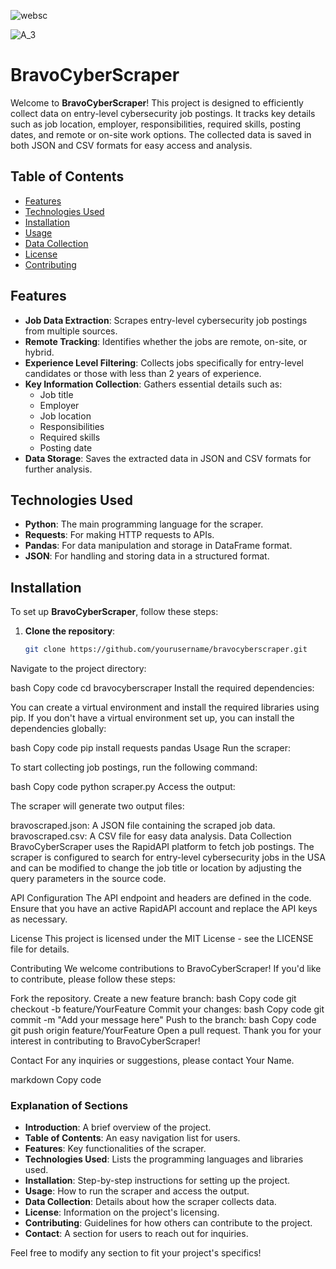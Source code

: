 ![websc](https://github.com/user-attachments/assets/647b4afc-eabf-4f70-9950-56c3c99b568d)

![A_3](https://github.com/user-attachments/assets/81a9e547-d26a-4551-9dff-48f325091d73)


# BravoCyberScraper

Welcome to **BravoCyberScraper**! This project is designed to efficiently collect data on entry-level cybersecurity job postings. It tracks key details such as job location, employer, responsibilities, required skills, posting dates, and remote or on-site work options. The collected data is saved in both JSON and CSV formats for easy access and analysis.

## Table of Contents

- [Features](#features)
- [Technologies Used](#technologies-used)
- [Installation](#installation)
- [Usage](#usage)
- [Data Collection](#data-collection)
- [License](#license)
- [Contributing](#contributing)

## Features

- **Job Data Extraction**: Scrapes entry-level cybersecurity job postings from multiple sources.
- **Remote Tracking**: Identifies whether the jobs are remote, on-site, or hybrid.
- **Experience Level Filtering**: Collects jobs specifically for entry-level candidates or those with less than 2 years of experience.
- **Key Information Collection**: Gathers essential details such as:
  - Job title
  - Employer
  - Job location
  - Responsibilities
  - Required skills
  - Posting date
- **Data Storage**: Saves the extracted data in JSON and CSV formats for further analysis.

## Technologies Used

- **Python**: The main programming language for the scraper.
- **Requests**: For making HTTP requests to APIs.
- **Pandas**: For data manipulation and storage in DataFrame format.
- **JSON**: For handling and storing data in a structured format.

## Installation

To set up **BravoCyberScraper**, follow these steps:

1. **Clone the repository**:

   ```bash
   git clone https://github.com/yourusername/bravocyberscraper.git
Navigate to the project directory:

bash
Copy code
cd bravocyberscraper
Install the required dependencies:

You can create a virtual environment and install the required libraries using pip. If you don't have a virtual environment set up, you can install the dependencies globally:

bash
Copy code
pip install requests pandas
Usage
Run the scraper:

To start collecting job postings, run the following command:

bash
Copy code
python scraper.py
Access the output:

The scraper will generate two output files:

bravoscraped.json: A JSON file containing the scraped job data.
bravoscraped.csv: A CSV file for easy data analysis.
Data Collection
BravoCyberScraper uses the RapidAPI platform to fetch job postings. The scraper is configured to search for entry-level cybersecurity jobs in the USA and can be modified to change the job title or location by adjusting the query parameters in the source code.

API Configuration
The API endpoint and headers are defined in the code. Ensure that you have an active RapidAPI account and replace the API keys as necessary.

License
This project is licensed under the MIT License - see the LICENSE file for details.

Contributing
We welcome contributions to BravoCyberScraper! If you'd like to contribute, please follow these steps:

Fork the repository.
Create a new feature branch:
bash
Copy code
git checkout -b feature/YourFeature
Commit your changes:
bash
Copy code
git commit -m "Add your message here"
Push to the branch:
bash
Copy code
git push origin feature/YourFeature
Open a pull request.
Thank you for your interest in contributing to BravoCyberScraper!

Contact
For any inquiries or suggestions, please contact Your Name.

markdown
Copy code

### Explanation of Sections

- **Introduction**: A brief overview of the project.
- **Table of Contents**: An easy navigation list for users.
- **Features**: Key functionalities of the scraper.
- **Technologies Used**: Lists the programming languages and libraries used.
- **Installation**: Step-by-step instructions for setting up the project.
- **Usage**: How to run the scraper and access the output.
- **Data Collection**: Details about how the scraper collects data.
- **License**: Information on the project's licensing.
- **Contributing**: Guidelines for how others can contribute to the project.
- **Contact**: A section for users to reach out for inquiries.

Feel free to modify any section to fit your project's specifics!







